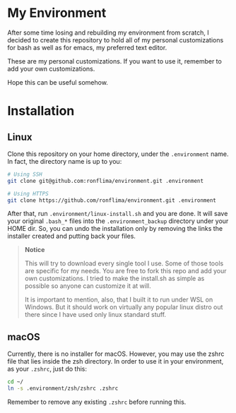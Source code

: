 # My Environment

After some time losing and rebuilding my environment from scratch, I decided to
create this repository to hold all of my personal customizations for bash as
well as for emacs, my preferred text editor.

These are my personal customizations. If you want to use it, remember to add
your own customizations.

Hope this can be useful somehow.

# Installation

## Linux

Clone this repository on your home directory, under the `.environment` name. In
fact, the directory name is up to you:

```bash
# Using SSH
git clone git@github.com:ronflima/environment.git .environment

# Using HTTPS
git clone https://github.com/ronflima/environment.git .environment
```

After that, run `.environment/linux-install.sh` and you are done. It will save your
original `.bash_*` files into the `.environment_backup` directory under your
HOME dir. So, you can undo the installation only by removing the links the
installer created and putting back your files.

> **Notice**
>
> This will try to download every single tool I use. Some of those tools are
> specific for my needs. You are free to fork this repo and add your own
> customizations. I tried to make the install.sh as simple as possible so anyone
> can customize it at will.
>
> It is important to mention, also, that I built it to run under WSL on
> Windows. But it should work on virtually any popular linux distro out there
> since I have used only linux standard stuff.

## macOS 

Currently, there is no installer for macOS. However, you may use the
zshrc file that lies inside the zsh directory. In order to use it in
your environment, as your `.zshrc`, just do this:

```zsh
cd ~/
ln -s .environment/zsh/zshrc .zshrc
```

Remember to remove any existing `.zshrc` before running this.

